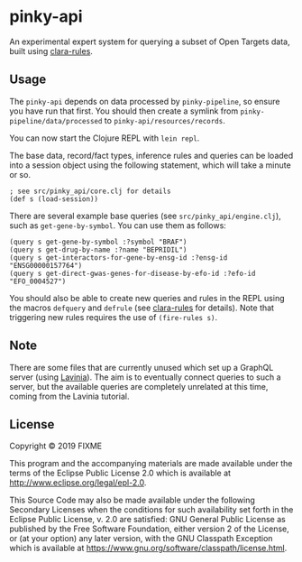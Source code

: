 # pinky-api

An experimental expert system for querying a subset of Open Targets data, built using [clara-rules](http://www.clara-rules.org/).

## Usage

The `pinky-api` depends on data processed by `pinky-pipeline`, so ensure you have run that first. You should then create a symlink from `pinky-pipeline/data/processed` to `pinky-api/resources/records`.

You can now start the Clojure REPL with `lein repl`.

The base data, record/fact types, inference rules and queries can be loaded into a session object using the following statement, which will take a minute or so.

```
; see src/pinky_api/core.clj for details
(def s (load-session))
```

There are several example base queries (see `src/pinky_api/engine.clj`), such as `get-gene-by-symbol`. You can use them as follows:

```
(query s get-gene-by-symbol :?symbol "BRAF")
(query s get-drug-by-name :?name "BEPRIDIL")
(query s get-interactors-for-gene-by-ensg-id :?ensg-id "ENSG00000157764")
(query s get-direct-gwas-genes-for-disease-by-efo-id :?efo-id "EFO_0004527")
```

You should also be able to create new queries and rules in the REPL using the macros `defquery` and `defrule` (see [clara-rules](http://www.clara-rules.org/) for details). Note that triggering new rules requires the use of `(fire-rules s)`.

## Note

There are some files that are currently unused which set up a GraphQL server (using [Lavinia](https://github.com/walmartlabs/lacinia)). The aim is to eventually connect queries to such a server, but the available queries are completely unrelated at this time, coming from the Lavinia tutorial.

## License

Copyright © 2019 FIXME

This program and the accompanying materials are made available under the
terms of the Eclipse Public License 2.0 which is available at
http://www.eclipse.org/legal/epl-2.0.

This Source Code may also be made available under the following Secondary
Licenses when the conditions for such availability set forth in the Eclipse
Public License, v. 2.0 are satisfied: GNU General Public License as published by
the Free Software Foundation, either version 2 of the License, or (at your
option) any later version, with the GNU Classpath Exception which is available
at https://www.gnu.org/software/classpath/license.html.
